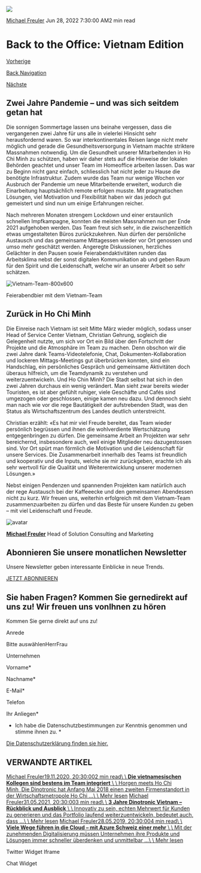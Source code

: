 ![](https://25917640.fs1.hubspotusercontent-eu1.net/hub/25917640/hubfs/Vietnam-Team-800x600.jpeg?width=300&name=Vietnam-Team-800x600.jpeg)

[Michael Freuler](https://blog.dinotronic.ch/author/michael-freuler) Jun 28, 2022 7:30:00 AM2 min read

# Back to the Office: Vietnam Edition

[Vorherige](https://blog.dinotronic.ch/blog/cyber-security/cyber-security-in-schweizer-kmu-und-was-sie-beachten-muessen)

[Back Navigation](https://blog.dinotronic.ch/)

[Nächste](https://blog.dinotronic.ch/blog/cyber-security/blockchain-die-neue-zukunft-der-cyber-security)

## Zwei Jahre Pandemie – und was sich seitdem getan hat

Die sonnigen Sommertage lassen uns beinahe vergessen, dass die vergangenen zwei Jahre für uns alle in vielerlei Hinsicht sehr herausfordernd waren. So war interkontinentales Reisen lange nicht mehr möglich und gerade die Gesundheitsversorgung in Vietnam machte striktere Massnahmen notwendig. Um die Gesundheit unserer Mitarbeitenden in Ho Chi Minh zu schützen, haben wir daher stets auf die Hinweise der lokalen Behörden geachtet und unser Team im Homeoffice arbeiten lassen. Das war zu Beginn nicht ganz einfach, schliesslich hat nicht jeder zu Hause die benötigte Infrastruktur. Zudem wurde das Team nur wenige Wochen vor Ausbruch der Pandemie um neue Mitarbeitende erweitert, wodurch die Einarbeitung hauptsächlich remote erfolgen musste. Mit pragmatischen Lösungen, viel Motivation und Flexibilität haben wir das jedoch gut gemeistert und sind nun um einige Erfahrungen reicher.

Nach mehreren Monaten strengem Lockdown und einer erstaunlich schnellen Impfkampagne, konnten die meisten Massnahmen nun per Ende 2021 aufgehoben werden. Das Team freut sich sehr, in die zwischenzeitlich etwas umgestalteten Büros zurückzukehren. Nun dürfen der persönliche Austausch und das gemeinsame Mittagessen wieder vor Ort genossen und umso mehr geschätzt werden. Angeregte Diskussionen, herzliches Gelächter in den Pausen sowie Feierabendaktivitäten runden das Arbeitsklima nebst der sonst digitalen Kommunikation ab und geben Raum für den Spirit und die Leidenschaft, welche wir an unserer Arbeit so sehr schätzen.

![Vietnam-Team-800x600](https://blog.dinotronic.ch/hs-fs/hubfs/Vietnam-Team-800x600.jpeg?width=800&height=600&name=Vietnam-Team-800x600.jpeg)

Feierabendbier mit dem Vietnam-Team

## Zurück in Ho Chi Minh

Die Einreise nach Vietnam ist seit Mitte März wieder möglich, sodass unser Head of Service Center Vietnam, Christian Gehrung, sogleich die Gelegenheit nutzte, um sich vor Ort ein Bild über den Fortschritt der Projekte und die Atmosphäre im Team zu machen. Denn obschon wir die zwei Jahre dank Teams-Videotelefonie, Chat, Dokumenten-Kollaboration und lockeren Mittags-Meetings gut überbrücken konnten, sind ein Handschlag, ein persönliches Gespräch und gemeinsame Aktivitäten doch überaus hilfreich, um die Teamdynamik zu verstehen und weiterzuentwickeln. Und Ho Chin Minh? Die Stadt selbst hat sich in den zwei Jahren durchaus ein wenig verändert. Man sieht zwar bereits wieder Touristen, es ist aber gefühlt ruhiger, viele Geschäfte und Cafés sind umgezogen oder geschlossen, einige kamen neu dazu. Und dennoch sieht man nach wie vor die rege Bautätigkeit der aufstrebenden Stadt, was den Status als Wirtschaftszentrum des Landes deutlich unterstreicht.

Christian erzählt: «Es hat mir viel Freude bereitet, das Team wieder persönlich begrüssen und ihnen die wohlverdiente Wertschätzung entgegenbringen zu dürfen. Die gemeinsame Arbeit an Projekten war sehr bereichernd, insbesondere auch, weil einige Mitglieder neu dazugestossen sind. Vor Ort spürt man förmlich die Motivation und die Leidenschaft für unsere Services. Die Zusammenarbeit innerhalb des Teams ist freundlich und kooperativ und die Inputs, welche sie mir zurückgeben, erachte ich als sehr wertvoll für die Qualität und Weiterentwicklung unserer modernen Lösungen.»

Nebst einigen Pendenzen und spannenden Projekten kam natürlich auch der rege Austausch bei der Kaffeeecke und den gemeinsamen Abendessen nicht zu kurz. Wir freuen uns, weiterhin erfolgreich mit dem Vietnam-Team zusammenzuarbeiten zu dürfen und das Beste für unsere Kunden zu geben – mit viel Leidenschaft und Freude.

![avatar](https://25917640.fs1.hubspotusercontent-eu1.net/hub/25917640/hubfs/01_Visual%20Content/01_Mitarbeiter-Fotos/Michael%20Freuler%20klein.png?width=290&name=Michael%20Freuler%20klein.png)

[**Michael Freuler**](https://blog.dinotronic.ch/author/michael-freuler) Head of Solution Consulting and Marketing

## Abonnieren Sie unsere monatlichen Newsletter

Unsere Newsletter geben interessante Einblicke in neue Trends.

[JETZT ABONNIEREN](https://cta-eu1.hubspot.com/web-interactives/public/v1/track/click?encryptedPayload=AVxigLIKowLQ%2FDuIVz7PZyNjjSV4ZLSNwsgMhDR410ke9WJh%2FNl14Zh9l7OSXXZj4aSRym8MJ7ODgWwE04EOholCImQP71HgYylc8etnGUK4icQPRpT1FtseOBQnKzNKEK8ePNGFkiWhk7nIM30MnBH%2BxUpm652TN3dLqsjGjUaXp23F9uh1r0EatBlMOcY%2BYDU%3D&portalId=25917640&webInteractiveContentId=114201044682&webInteractiveId=151726273754&containerType=EMBEDDED&pageUrl=https%3A%2F%2Fblog.dinotronic.ch%2Fblog%2Fdinotronic%2Fback-to-the-office-vietnam-edition&pageTitle=Back+to+the+Office%3A+Vietnam+Edition&referrer=&userAgent=Mozilla%2F5.0+%28X11%3B+Linux+x86_64%29+AppleWebKit%2F537.36+%28KHTML%2C+like+Gecko%29+Chrome%2F132.0.0.0+Safari%2F537.36&hutk=&hssc=&hstc=&pageId=116841929453)

## Sie haben Fragen? Kommen Sie gernedirekt auf uns zu! Wir freuen uns vonIhnen zu hören

Kommen Sie gerne direkt auf uns zu!

Anrede

Bitte auswählenHerrFrau

Unternehmen

Vorname\*

Nachname\*

E-Mail\*

Telefon

Ihr Anliegen\*

- Ich habe die Datenschutzbestimmungen zur Kenntnis genommen und stimme ihnen zu.
\*

[Die Datenschutzerklärung finden sie hier.](https://dinotronic.ch/datenschutz)

## VERWANDTE ARTIKEL

[Michael Freuler19.11.2020, 20:30:002 min read\\
\\
**Die vietnamesischen Kollegen sind bestens im Team integriert** \\
\\
Horgen meets Ho Chi Minh  Die Dinotronic hat Anfang Mai 2018 einen zweiten Firmenstandort in der Wirtschaftsmetropole Ho Chi ...\\
\\
Mehr lesen](https://blog.dinotronic.ch/blog/vietnam/die-vietnamesischen-kollegen-sind-bestens-im-team-integriert) [Michael Freuler31.05.2021, 20:30:003 min read\\
\\
**3 Jahre Dinotronic Vietnam – Rückblick und Ausblick** \\
\\
Innovativ zu sein, echten Mehrwert für Kunden zu generieren und das Portfolio laufend weiterzuentwickeln, bedeutet auch, dass ...\\
\\
Mehr lesen](https://blog.dinotronic.ch/blog/dinotronic/3-jahre-dinotronic-vietnam-rueckblick-und-ausblick) [Michael Freuler28.05.2019, 20:30:004 min read\\
\\
**Viele Wege führen in die Cloud – mit Azure Schweiz einer mehr** \\
\\
Mit der zunehmenden Digitalisierung müssen Unternehmen ihre Produkte und Lösungen immer schneller überdenken und unmittelbar ...\\
\\
Mehr lesen](https://blog.dinotronic.ch/blog/azure/viele-wege-fuehren-in-die-cloud-mit-azure-schweiz-einer-mehr)

Twitter Widget Iframe

Chat Widget